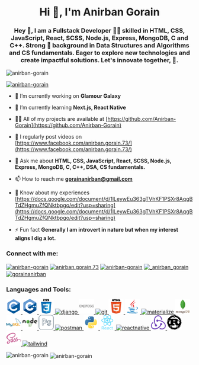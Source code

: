 <h1 align="center">Hi 👋, I'm Anirban Gorain</h1>
<h3 align="center">Hey 🙂, I am a Fullstack Developer 👨‍💻 skilled in HTML, CSS, JavaScript, React, SCSS, Node.js, Express, MongoDB, C and C++. Strong 💪 background in Data Structures and Algorithms and CS fundamentals. Eager to explore new technologies and create impactful solutions. Let's innovate together, 🙏.</h3>

<p align="left"> <img src="https://komarev.com/ghpvc/?username=anirban-gorain&label=Profile%20views&color=0e75b6&style=flat" alt="anirban-gorain" /> </p>

<p align="left"> <a href="https://github.com/ryo-ma/github-profile-trophy"><img src="https://github-profile-trophy.vercel.app/?username=anirban-gorain" alt="anirban-gorain" /></a> </p>

- 🔭 I’m currently working on **Glamour Galaxy**

- 🌱 I’m currently learning **Next.js, React Native**

- 👨‍💻 All of my projects are available at [https://github.com/Anirban-Gorain](https://github.com/Anirban-Gorain)

- 📝 I regularly post videos on [https://www.facebook.com/anirban.gorain.73/](https://www.facebook.com/anirban.gorain.73/)

- 💬 Ask me about **HTML, CSS, JavaScript, React, SCSS, Node.js, Express, MongoDB, C, C++, DSA, CS fundamentals.**

- 📫 How to reach me **gorainanirban@gmail.com**

- 📄 Know about my experiences [https://docs.google.com/document/d/1lLeywEu363gTVhKF1PSXr8AqgBTdZHgmuZfQNktbpgo/edit?usp=sharing](https://docs.google.com/document/d/1lLeywEu363gTVhKF1PSXr8AqgBTdZHgmuZfQNktbpgo/edit?usp=sharing)

- ⚡ Fun fact **Generally I am introvert in nature but when my interest aligns I dig a lot.**

<h3 align="left">Connect with me:</h3>
<p align="left">
<a href="https://linkedin.com/in/anirban-gorain" target="blank"><img align="center" src="https://raw.githubusercontent.com/rahuldkjain/github-profile-readme-generator/master/src/images/icons/Social/linked-in-alt.svg" alt="anirban-gorain" height="30" width="40" /></a>
<a href="https://fb.com/anirban.gorain.73" target="blank"><img align="center" src="https://raw.githubusercontent.com/rahuldkjain/github-profile-readme-generator/master/src/images/icons/Social/facebook.svg" alt="anirban.gorain.73" height="30" width="40" /></a>
<a href="https://codeforces.com/profile/anirban-gorain" target="blank"><img align="center" src="https://raw.githubusercontent.com/rahuldkjain/github-profile-readme-generator/master/src/images/icons/Social/codeforces.svg" alt="anirban-gorain" height="30" width="40" /></a>
<a href="https://www.leetcode.com/_anirban_gorain" target="blank"><img align="center" src="https://raw.githubusercontent.com/rahuldkjain/github-profile-readme-generator/master/src/images/icons/Social/leet-code.svg" alt="_anirban_gorain" height="30" width="40" /></a>
<a href="https://auth.geeksforgeeks.org/user/gorainanirban" target="blank"><img align="center" src="https://raw.githubusercontent.com/rahuldkjain/github-profile-readme-generator/master/src/images/icons/Social/geeks-for-geeks.svg" alt="gorainanirban" height="30" width="40" /></a>
</p>

<h3 align="left">Languages and Tools:</h3>
<p align="left"> <a href="https://www.cprogramming.com/" target="_blank" rel="noreferrer"> <img src="https://raw.githubusercontent.com/devicons/devicon/master/icons/c/c-original.svg" alt="c" width="40" height="40"/> </a> <a href="https://www.w3schools.com/cpp/" target="_blank" rel="noreferrer"> <img src="https://raw.githubusercontent.com/devicons/devicon/master/icons/cplusplus/cplusplus-original.svg" alt="cplusplus" width="40" height="40"/> </a> <a href="https://www.w3schools.com/css/" target="_blank" rel="noreferrer"> <img src="https://raw.githubusercontent.com/devicons/devicon/master/icons/css3/css3-original-wordmark.svg" alt="css3" width="40" height="40"/> </a> <a href="https://www.djangoproject.com/" target="_blank" rel="noreferrer"> <img src="https://cdn.worldvectorlogo.com/logos/django.svg" alt="django" width="40" height="40"/> </a> <a href="https://expressjs.com" target="_blank" rel="noreferrer"> <img src="https://raw.githubusercontent.com/devicons/devicon/master/icons/express/express-original-wordmark.svg" alt="express" width="40" height="40"/> </a> <a href="https://git-scm.com/" target="_blank" rel="noreferrer"> <img src="https://www.vectorlogo.zone/logos/git-scm/git-scm-icon.svg" alt="git" width="40" height="40"/> </a> <a href="https://www.w3.org/html/" target="_blank" rel="noreferrer"> <img src="https://raw.githubusercontent.com/devicons/devicon/master/icons/html5/html5-original-wordmark.svg" alt="html5" width="40" height="40"/> </a> <a href="https://www.java.com" target="_blank" rel="noreferrer"> <img src="https://raw.githubusercontent.com/devicons/devicon/master/icons/java/java-original.svg" alt="java" width="40" height="40"/> </a> <a href="https://materializecss.com/" target="_blank" rel="noreferrer"> <img src="https://raw.githubusercontent.com/prplx/svg-logos/5585531d45d294869c4eaab4d7cf2e9c167710a9/svg/materialize.svg" alt="materialize" width="40" height="40"/> </a> <a href="https://www.mongodb.com/" target="_blank" rel="noreferrer"> <img src="https://raw.githubusercontent.com/devicons/devicon/master/icons/mongodb/mongodb-original-wordmark.svg" alt="mongodb" width="40" height="40"/> </a> <a href="https://www.mysql.com/" target="_blank" rel="noreferrer"> <img src="https://raw.githubusercontent.com/devicons/devicon/master/icons/mysql/mysql-original-wordmark.svg" alt="mysql" width="40" height="40"/> </a> <a href="https://nodejs.org" target="_blank" rel="noreferrer"> <img src="https://raw.githubusercontent.com/devicons/devicon/master/icons/nodejs/nodejs-original-wordmark.svg" alt="nodejs" width="40" height="40"/> </a> <a href="https://www.photoshop.com/en" target="_blank" rel="noreferrer"> <img src="https://raw.githubusercontent.com/devicons/devicon/master/icons/photoshop/photoshop-line.svg" alt="photoshop" width="40" height="40"/> </a> <a href="https://postman.com" target="_blank" rel="noreferrer"> <img src="https://www.vectorlogo.zone/logos/getpostman/getpostman-icon.svg" alt="postman" width="40" height="40"/> </a> <a href="https://www.python.org" target="_blank" rel="noreferrer"> <img src="https://raw.githubusercontent.com/devicons/devicon/master/icons/python/python-original.svg" alt="python" width="40" height="40"/> </a> <a href="https://reactjs.org/" target="_blank" rel="noreferrer"> <img src="https://raw.githubusercontent.com/devicons/devicon/master/icons/react/react-original-wordmark.svg" alt="react" width="40" height="40"/> </a> <a href="https://reactnative.dev/" target="_blank" rel="noreferrer"> <img src="https://reactnative.dev/img/header_logo.svg" alt="reactnative" width="40" height="40"/> </a> <a href="https://redux.js.org" target="_blank" rel="noreferrer"> <img src="https://raw.githubusercontent.com/devicons/devicon/master/icons/redux/redux-original.svg" alt="redux" width="40" height="40"/> </a> <a href="https://www.rust-lang.org" target="_blank" rel="noreferrer"> <img src="https://raw.githubusercontent.com/devicons/devicon/master/icons/rust/rust-plain.svg" alt="rust" width="40" height="40"/> </a> <a href="https://sass-lang.com" target="_blank" rel="noreferrer"> <img src="https://raw.githubusercontent.com/devicons/devicon/master/icons/sass/sass-original.svg" alt="sass" width="40" height="40"/> </a> <a href="https://tailwindcss.com/" target="_blank" rel="noreferrer"> <img src="https://www.vectorlogo.zone/logos/tailwindcss/tailwindcss-icon.svg" alt="tailwind" width="40" height="40"/> </a> </p>

<p><img align="left" src="https://github-readme-stats.vercel.app/api/top-langs?username=anirban-gorain&show_icons=true&locale=en&layout=compact" alt="anirban-gorain" /></p>

<p>&nbsp;<img align="center" src="https://github-readme-stats.vercel.app/api?username=anirban-gorain&show_icons=true&locale=en" alt="anirban-gorain" /></p>
